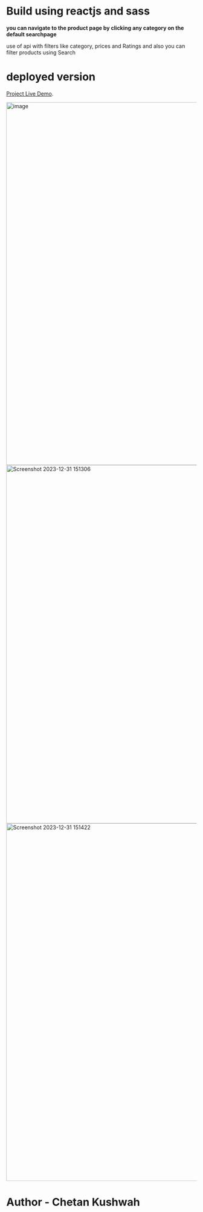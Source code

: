 # Build using reactjs and sass

  **you can navigate to the product page by clicking any category on the default searchpage**
  
  use of api with filters like category, prices and Ratings and also you can filter products using Search 


# deployed version 

   [Project Live Demo](https://dev.d2ogbes24hy3xv.amplifyapp.com/).
   
<img width="960" alt="image" src="https://github.com/chetankush/fashionstore-webapp/assets/78559285/c07c9638-85ef-4e75-b116-94f509d57c95">

<img width="948" alt="Screenshot 2023-12-31 151306" src="https://github.com/chetankush/fashionstore-webapp/assets/78559285/4ab9be6b-a04f-46f4-8340-e0dc69396e31">

<img width="946" alt="Screenshot 2023-12-31 151422" src="https://github.com/chetankush/fashionstore-webapp/assets/78559285/e4087f98-3098-40c3-863b-b3f44f5a694b">


# Author - Chetan Kushwah
